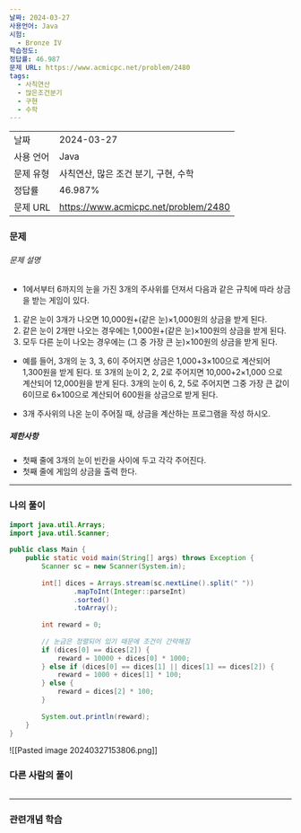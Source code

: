 ```yaml
---
날짜: 2024-03-27
사용언어: Java
시험:
  - Bronze IV
학습정도: 
정답률: 46.987
문제 URL: https://www.acmicpc.net/problem/2480
tags:
  - 사칙연산
  - 많은조건분기
  - 구현
  - 수학
---
```

|        |                                      |
| ------ | ------------------------------------ |
| 날짜     | 2024-03-27                           |
| 사용 언어  | Java                                 |
| 문제 유형  | 사칙연산, 많은 조건 분기, 구현, 수학               |
| 정답률    | 46.987%                              |
| 문제 URL | https://www.acmicpc.net/problem/2480 |

### 문제

###### 문제 설명
- 1에서부터 6까지의 눈을 가진 3개의 주사위를 던져서 다음과 같은 규칙에 따라 상금을 받는 게임이 있다.

1. 같은 눈이 3개가 나오면 10,000원+(같은 눈)×1,000원의 상금을 받게 된다.
2. 같은 눈이 2개만 나오는 경우에는 1,000원+(같은 눈)×100원의 상금을 받게 된다.
3. 모두 다른 눈이 나오는 경우에는 (그 중 가장 큰 눈)×100원의 상금을 받게 된다.

- 예를 들어, 3개의 눈 3, 3, 6이 주어지면 상금은 1,000+3×100으로 계산되어 1,300원을 받게 된다. 또 3개의 눈이 2, 2, 2로 주어지면 10,000+2×1,000 으로 계산되어 12,000원을 받게 된다. 3개의 눈이 6, 2, 5로 주어지면 그중 가장 큰 값이 6이므로 6×100으로 계산되어 600원을 상금으로 받게 된다.

- 3개 주사위의 나온 눈이 주어질 때, 상금을 계산하는 프로그램을 작성 하시오.
##### 제한사항
- 첫째 줄에 3개의 눈이 빈칸을 사이에 두고 각각 주어진다.
- 첫째 줄에 게임의 상금을 출력 한다.

---

### 나의 풀이
``` Java
import java.util.Arrays;  
import java.util.Scanner;  
  
public class Main {  
    public static void main(String[] args) throws Exception {  
        Scanner sc = new Scanner(System.in);  
  
        int[] dices = Arrays.stream(sc.nextLine().split(" "))  
                .mapToInt(Integer::parseInt)  
                .sorted()  
                .toArray();  
  
        int reward = 0;  
  
        // 눈금은 정렬되어 있기 때문에 조건이 간략해짐  
        if (dices[0] == dices[2]) {  
            reward = 10000 + dices[0] * 1000;  
        } else if (dices[0] == dices[1] || dices[1] == dices[2]) {  
            reward = 1000 + dices[1] * 100;  
        } else {  
            reward = dices[2] * 100;  
        }  
  
        System.out.println(reward);  
    }  
}
```

![[Pasted image 20240327153806.png]]
### 다른 사람의 풀이

```java

```

---
### 관련개념 학습
